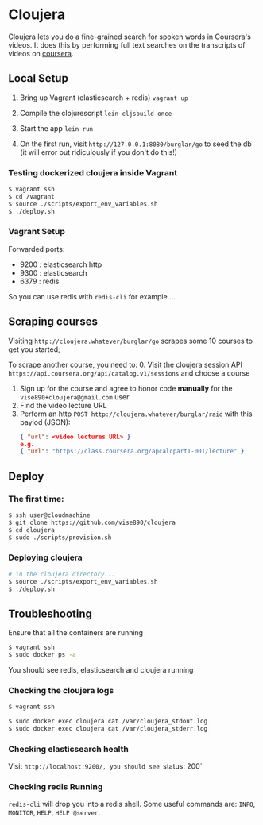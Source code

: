 # Cloujera

Cloujera lets you do a fine-grained search for spoken words in Coursera's
videos. It does this by performing full text searches on the transcripts of
videos on [coursera](http://coursera.org).


## Local Setup

1. Bring up Vagrant (elasticsearch + redis)
   `vagrant up`

2. Compile the clojurescript
   `lein cljsbuild once`

3. Start the app
   `lein run`

4. On the first run, visit `http://127.0.0.1:8080/burglar/go` to seed the db
   (it will error out ridiculously if you don't do this!)


### Testing dockerized cloujera inside Vagrant
```bash
$ vagrant ssh
$ cd /vagrant
$ source ./scripts/export_env_variables.sh
$ ./deploy.sh
```


### Vagrant Setup
Forwarded ports:
- 9200 : elasticsearch http
- 9300 : elasticsearch
- 6379 : redis

So you can use redis with `redis-cli` for example....

## Scraping courses

Visiting `http://cloujera.whatever/burglar/go` scrapes some 10 courses to get
you started;

To scrape another course, you need to:
0. Visit the cloujera session API
   `https://api.coursera.org/api/catalog.v1/sessions` and choose a course
1. Sign up for the course and agree to honor code **manually** for the
   `vise890+cloujera@gmail.com` user
3. Find the video lecture URL
2. Perform an http `POST http://cloujera.whatever/burglar/raid` with this
   paylod (JSON):
   ```json
   { "url": <video lectures URL> }
   e.g.
   { "url": "https://class.coursera.org/apcalcpart1-001/lecture" }
   ```


## Deploy

### The first time:
```bash
$ ssh user@cloudmachine
$ git clone https://github.com/vise890/cloujera
$ cd cloujera
$ sudo ./scripts/provision.sh
```


### Deploying cloujera

```bash
# in the cloujera directory...
$ source ./scripts/export_env_variables.sh
$ ./deploy.sh
```

## Troubleshooting

Ensure that all the containers are running
```bash
$ vagrant ssh
$ sudo docker ps -a
```
You should see redis, elasticsearch and cloujera running


### Checking the cloujera logs

```bash
$ vagrant ssh

$ sudo docker exec cloujera cat /var/cloujera_stdout.log
$ sudo docker exec cloujera cat /var/cloujera_stderr.log
```

### Checking elasticsearch health

Visit `http://localhost:9200/, you should see `status: 200`


### Checking redis Running

`redis-cli` will drop you into a redis shell. Some useful commands are:
`INFO`, `MONITOR`, `HELP`, `HELP @server`.
